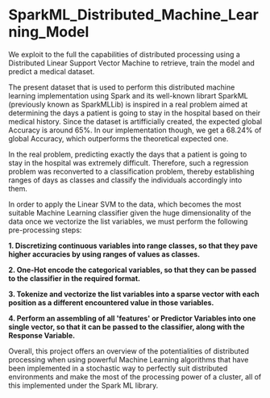 # SparkML_Distributed_Machine_Learning_Model
We exploit to the full the capabilities of distributed processing using a Distributed Linear Support Vector Machine to retrieve, train the model and predict a medical dataset.

The present dataset that is used to perform this distributed machine learning implementation using Spark and its well-known librart SparkML (previously known as SparkMLLib) is inspired in a real problem aimed at determining the days a patient is going to stay in the hospital based on their medical history. Since the dataset is artifficially created, the expected global Accuracy is around 65%. In our implementation though, we get a 68.24% of global Accuracy, which outperforms the theoretical expected one.

In the real problem, predicting exactly the days that a patient is going to stay in the hospital was extremely difficult. Therefore, such a regression problem was reconverted to a classification problem, thereby establishing ranges of days as classes and classify the individuals accordingly into them.

In order to apply the Linear SVM to the data, which becomes the most suitable Machine Learning classifier given the huge dimensionality of the data once we vectorize the list variables, we must perform the following pre-processing steps:

**1. Discretizing continuous variables into range classes, so that they pave higher accuracies by using ranges of values as classes.**

**2. One-Hot encode the categorical variables, so that they can be passed to the classifier in the required format.**

**3. Tokenize and vectorize the list variables into a sparse vector with each position as a different encountered value in those variables.**

**4. Perform an assembling of all 'features' or Predictor Variables into one single vector, so that it can be passed to the classifier, along with the Response Variable.**

Overall, this project offers an overview of the potentialities of distributed processing when using powerful Machine Learning algorithms that have been implemented in a stochastic way to perfectly suit distributed environments and make the most of the processing power of a cluster, all of this implemented under the Spark ML library.
